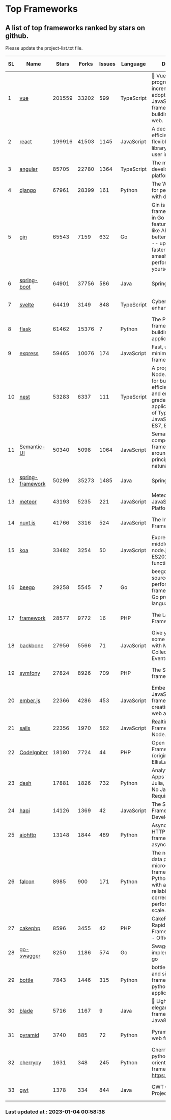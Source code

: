 # Top Frameworks
## A list of top frameworks ranked by stars on github.  
Please update the project-list.txt file.

| SL| Name  | Stars| Forks| Issues | Language | Description | Last Commit |
| --| ------| -----| ---- | ------ | -------- | ----------- | ----------- |
| 1 | [vue](https://github.com/vuejs/vue) | 201559 | 33202 | 599 | TypeScript | 🖖 Vue.js is a progressive, incrementally-adoptable JavaScript framework for building UI on the web. | 2022-12-27 21:38:05 |
| 2 | [react](https://github.com/facebook/react) | 199916 | 41503 | 1145 | JavaScript | A declarative, efficient, and flexible JavaScript library for building user interfaces. | 2022-12-23 19:31:27 |
| 3 | [angular](https://github.com/angular/angular) | 85705 | 22780 | 1364 | TypeScript | The modern web developer’s platform | 2023-01-03 16:36:50 |
| 4 | [django](https://github.com/django/django) | 67961 | 28399 | 161 | Python | The Web framework for perfectionists with deadlines. | 2023-01-03 08:30:53 |
| 5 | [gin](https://github.com/gin-gonic/gin) | 65543 | 7159 | 632 | Go | Gin is a HTTP web framework written in Go (Golang). It features a Martini-like API with much better performance -- up to 40 times faster. If you need smashing performance, get yourself some Gin. | 2023-01-03 03:39:57 |
| 6 | [spring-boot](https://github.com/spring-projects/spring-boot) | 64901 | 37756 | 586 | Java | Spring Boot | 2023-01-03 16:09:51 |
| 7 | [svelte](https://github.com/sveltejs/svelte) | 64419 | 3149 | 848 | TypeScript | Cybernetically enhanced web apps | 2023-01-03 03:49:02 |
| 8 | [flask](https://github.com/pallets/flask) | 61462 | 15376 | 7 | Python | The Python micro framework for building web applications. | 2023-01-03 15:24:17 |
| 9 | [express](https://github.com/expressjs/express) | 59465 | 10076 | 174 | JavaScript | Fast, unopinionated, minimalist web framework for node. | 2022-10-08 20:11:42 |
| 10 | [nest](https://github.com/nestjs/nest) | 53283 | 6337 | 111 | TypeScript | A progressive Node.js framework for building efficient, scalable, and enterprise-grade server-side applications on top of TypeScript & JavaScript (ES6, ES7, ES8) 🚀 | 2023-01-03 08:18:13 |
| 11 | [Semantic-UI](https://github.com/Semantic-Org/Semantic-UI) | 50340 | 5098 | 1064 | JavaScript | Semantic is a UI component framework based around useful principles from natural language. | 2022-10-06 20:02:37 |
| 12 | [spring-framework](https://github.com/spring-projects/spring-framework) | 50299 | 35273 | 1485 | Java | Spring Framework | 2023-01-03 17:26:26 |
| 13 | [meteor](https://github.com/meteor/meteor) | 43193 | 5235 | 221 | JavaScript | Meteor, the JavaScript App Platform | 2022-12-27 12:38:30 |
| 14 | [nuxt.js](https://github.com/nuxt/nuxt.js) | 41766 | 3316 | 524 | JavaScript | The Intuitive Vue(2) Framework | 2022-12-19 17:01:27 |
| 15 | [koa](https://github.com/koajs/koa) | 33482 | 3254 | 50 | JavaScript | Expressive middleware for node.js using ES2017 async functions | 2023-01-02 06:55:07 |
| 16 | [beego](https://github.com/beego/beego) | 29258 | 5545 | 7 | Go | beego is an open-source, high-performance web framework for the Go programming language. | 2022-12-26 15:53:27 |
| 17 | [framework](https://github.com/laravel/framework) | 28577 | 9772 | 16 | PHP | The Laravel Framework. | 2023-01-03 17:02:54 |
| 18 | [backbone](https://github.com/jashkenas/backbone) | 27956 | 5566 | 71 | JavaScript | Give your JS App some Backbone with Models, Views, Collections, and Events | 2022-11-23 20:55:56 |
| 19 | [symfony](https://github.com/symfony/symfony) | 27824 | 8926 | 709 | PHP | The Symfony PHP framework | 2023-01-01 09:25:47 |
| 20 | [ember.js](https://github.com/emberjs/ember.js) | 22366 | 4286 | 453 | JavaScript | Ember.js - A JavaScript framework for creating ambitious web applications | 2023-01-03 22:27:48 |
| 21 | [sails](https://github.com/balderdashy/sails) | 22356 | 1970 | 562 | JavaScript | Realtime MVC Framework for Node.js | 2022-11-21 02:21:42 |
| 22 | [CodeIgniter](https://github.com/bcit-ci/CodeIgniter) | 18180 | 7724 | 44 | PHP | Open Source PHP Framework (originally from EllisLab) | 2022-12-01 11:38:45 |
| 23 | [dash](https://github.com/plotly/dash) | 17881 | 1826 | 732 | Python | Analytical Web Apps for Python, R, Julia, and Jupyter. No JavaScript Required. | 2022-12-17 15:12:48 |
| 24 | [hapi](https://github.com/hapijs/hapi) | 14126 | 1369 | 42 | JavaScript | The Simple, Secure Framework Developers Trust | 2022-12-23 20:15:56 |
| 25 | [aiohttp](https://github.com/aio-libs/aiohttp) | 13148 | 1844 | 489 | Python | Asynchronous HTTP client/server framework for asyncio and Python | 2022-12-30 13:42:44 |
| 26 | [falcon](https://github.com/falconry/falcon) | 8985 | 900 | 171 | Python | The no-magic web data plane API and microservices framework for Python developers, with a focus on reliability, correctness, and performance at scale. | 2022-12-02 14:57:32 |
| 27 | [cakephp](https://github.com/cakephp/cakephp) | 8596 | 3455 | 42 | PHP | CakePHP: The Rapid Development Framework for PHP - Official Repository | 2023-01-03 21:04:43 |
| 28 | [go-swagger](https://github.com/go-swagger/go-swagger) | 8250 | 1186 | 574 | Go | Swagger 2.0 implementation for go | 2022-12-18 01:03:36 |
| 29 | [bottle](https://github.com/bottlepy/bottle) | 7843 | 1446 | 315 | Python | bottle.py is a fast and simple micro-framework for python web-applications. | 2022-09-05 15:24:52 |
| 30 | [blade](https://github.com/lets-blade/blade) | 5716 | 1167 | 9 | Java | :rocket: Lightning fast and elegant mvc framework for Java8 | 2022-05-10 12:38:06 |
| 31 | [pyramid](https://github.com/Pylons/pyramid) | 3740 | 885 | 72 | Python | Pyramid - A Python web framework | 2022-12-31 00:58:19 |
| 32 | [cherrypy](https://github.com/cherrypy/cherrypy) | 1631 | 348 | 245 | Python | CherryPy is a pythonic, object-oriented HTTP framework.      https://cherrypy.dev | 2023-01-03 01:25:54 |
| 33 | [gwt](https://github.com/gwtproject/gwt) | 1378 | 334 | 844 | Java | GWT Open Source Project | 2022-11-30 14:11:08 |

### Last updated at : 2023-01-04 00:58:38
